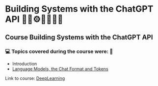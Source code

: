 # Building Systems with the ChatGPT API 🤖🎲⚙️🤯👨🏻‍💻
## Course Building Systems with the ChatGPT API
### 💻 Topics covered during the course were: 🚀

- Introduction
- [Language Models, the Chat Format and Tokens]()

Link to course: [DeepLearning](https://www.deeplearning.ai/short-courses/building-systems-with-chatgpt/)